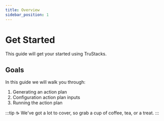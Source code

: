 ```yaml
---
title: Overview
sidebar_position: 1
---
```


# Get Started

This guide will get your started using TruStacks.

## Goals

In this guide we will walk you through:

1. Generating an action plan
2. Configuration action plan inputs
3. Running the action plan

:::tip
☕ We've got a lot to cover, so grab a cup of coffee, tea, or a treat.
:::
